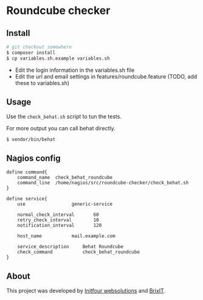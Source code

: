 # Roundcube checker

## Install

```bash
# git checkout somewhere
$ composer install
$ cp variables.sh.example variables.sh
```

* Edit the login information in the variables.sh file
* Edit the url and email settings in features/roundcube.feature (TODO, add these to variables.sh)

## Usage

Use the `check_behat.sh` script to tun the tests.

For more output you can call behat directly.

```
$ vendor/bin/behat
```

## Nagios config

```
define command{
    command_name  check_behat_roundcube
    command_line  /home/nagios/src/roundcube-checker/check_behat.sh
}

define service{
    use                 generic-service

    normal_check_interval       60
    retry_check_interval        10
    notification_interval       120

    host_name           mail.example.com

    service_description     Behat Roundcube
    check_command           check_behat_roundcube
}

```

## About

This project was developed by [Initfour websolutions](https://www.initfour.nl/) and [BrixIT](https://brixit.nl/).

